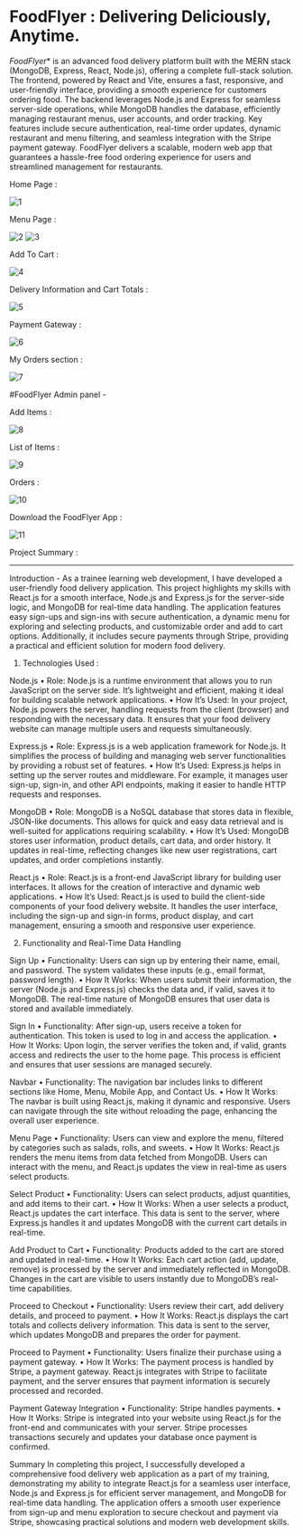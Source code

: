 # FoodFlyer : Delivering Deliciously, Anytime.


*FoodFlyer**  is an advanced food delivery platform built with the MERN stack (MongoDB, Express, React, Node.js), offering a complete full-stack solution. The frontend, powered by React and Vite, ensures a fast, responsive, and user-friendly interface, providing a smooth experience for customers ordering food. The backend leverages Node.js and Express for seamless server-side operations, while MongoDB handles the database, efficiently managing restaurant menus, user accounts, and order tracking. Key features include secure authentication, real-time order updates, dynamic restaurant and menu filtering, and seamless integration with the Stripe payment gateway. FoodFlyer delivers a scalable, modern web app that guarantees a hassle-free food ordering experience for users and streamlined management for restaurants.

Home Page :

![1](https://github.com/user-attachments/assets/d1ca4e39-349a-4996-aea4-9b24d6b47311)

Menu Page :

![2](https://github.com/user-attachments/assets/52267352-3129-4941-a38f-1d418fee952a)
![3](https://github.com/user-attachments/assets/218fd983-1e12-42c7-9450-66b0b5c35e11)

Add To Cart :

![4](https://github.com/user-attachments/assets/f81ab11c-787b-4425-9ac7-876389184247)

Delivery Information and Cart Totals :

![5](https://github.com/user-attachments/assets/f751933b-cf82-4836-8679-ae5f1d017dcb)

Payment Gateway :

![6](https://github.com/user-attachments/assets/a0d3e66a-76a3-4bca-9c9d-0cb6f7db6fd0)

My Orders section :

![7](https://github.com/user-attachments/assets/2caded1f-e1ad-4d7c-80a2-31113eca3e54)

#FoodFlyer Admin panel -

Add Items :

![8](https://github.com/user-attachments/assets/f03c7a54-161f-4757-b196-351c30981848)

List of Items :

![9](https://github.com/user-attachments/assets/67b0fe2e-0bef-487d-a3a7-964431e66f62)

Orders :

![10](https://github.com/user-attachments/assets/7ee0e50b-6164-456b-8f65-cf83b12a4542)

Download the FoodFlyer App :

![11](https://github.com/user-attachments/assets/21e06850-b8cf-42c8-8aa1-ba0b8113ac10)






Project Summary :

--------------------------------------------------------------------------------------------------------------------------------------------------------------------------------------------------------------------------

Introduction - As a trainee learning web development, I have developed a user-friendly food delivery application.
This project highlights my skills with React.js for a smooth interface, Node.js and Express.js for the server-side logic, and MongoDB for real-time data handling. The application features easy sign-ups and sign-ins with secure authentication, a dynamic menu for exploring and selecting products, and customizable order and add to cart options. Additionally, it includes secure payments through Stripe, providing a practical and efficient solution for modern food delivery.

1. Technologies Used :
   
Node.js
•	Role: Node.js is a runtime environment that allows you to run JavaScript on the server side. It’s lightweight and efficient, making it ideal for building scalable network applications.
•	How It’s Used: In your project, Node.js powers the server, handling requests from the client (browser) and responding with the necessary data. It ensures that your food delivery website can manage multiple users and requests simultaneously.


Express.js
•	Role: Express.js is a web application framework for Node.js. It simplifies the process of building and managing web server functionalities by providing a robust set of features.
•	How It’s Used: Express.js helps in setting up the server routes and middleware. For example, it manages user sign-up, sign-in, and other API endpoints, making it easier to handle HTTP requests and responses.


MongoDB
•	Role: MongoDB is a NoSQL database that stores data in flexible, JSON-like documents. This allows for quick and easy data retrieval and is well-suited for applications requiring scalability.
•	How It’s Used: MongoDB stores user information, product details, cart data, and order history. It updates in real-time, reflecting changes like new user registrations, cart updates, and order completions instantly.


React.js
•	Role: React.js is a front-end JavaScript library for building user interfaces. It allows for the creation of interactive and dynamic web applications.
•	How It’s Used: React.js is used to build the client-side components of your food delivery website. It handles the user interface, including the sign-up and sign-in forms, product display, and cart management, ensuring a smooth and responsive user experience.


2. Functionality and Real-Time Data Handling

Sign Up
•	Functionality: Users can sign up by entering their name, email, and password. The system validates these inputs (e.g., email format, password length).
•	How It Works: When users submit their information, the server (Node.js and Express.js) checks the data and, if valid, saves it to MongoDB. The real-time nature of MongoDB ensures that user data is stored and available immediately.


Sign In
•	Functionality: After sign-up, users receive a token for authentication. This token is used to log in and access the application.
•	How It Works: Upon login, the server verifies the token and, if valid, grants access and redirects the user to the home page. This process is efficient and ensures that user sessions are managed securely.


Navbar
•	Functionality: The navigation bar includes links to different sections like Home, Menu, Mobile App, and Contact Us.
•	How It Works: The navbar is built using React.js, making it dynamic and responsive. Users can navigate through the site without reloading the page, enhancing the overall user experience.


Menu Page
•	Functionality: Users can view and explore the menu, filtered by categories such as salads, rolls, and sweets.
•	How It Works: React.js renders the menu items from data fetched from MongoDB. Users can interact with the menu, and React.js updates the view in real-time as users select products.


Select Product
•	Functionality: Users can select products, adjust quantities, and add items to their cart.
•	How It Works: When a user selects a product, React.js updates the cart interface. This data is sent to the server, where Express.js handles it and updates MongoDB with the current cart details in real-time.


Add Product to Cart
•	Functionality: Products added to the cart are stored and updated in real-time.
•	How It Works: Each cart action (add, update, remove) is processed by the server and immediately reflected in MongoDB. Changes in the cart are visible to users instantly due to MongoDB’s real-time capabilities.


Proceed to Checkout
•	Functionality: Users review their cart, add delivery details, and proceed to payment.
•	How It Works: React.js displays the cart totals and collects delivery information. This data is sent to the server, which updates MongoDB and prepares the order for payment.


Proceed to Payment
•	Functionality: Users finalize their purchase using a payment gateway.
•	How It Works: The payment process is handled by Stripe, a payment gateway. React.js integrates with Stripe to facilitate payment, and the server ensures that payment information is securely processed and recorded.


Payment Gateway Integration
•	Functionality: Stripe handles payments.
•	How It Works: Stripe is integrated into your website using React.js for the front-end and communicates with your server. Stripe processes transactions securely and updates your database once payment is confirmed.



Summary
In completing this project, I successfully developed a comprehensive food delivery web application as a part of my training, demonstrating my ability to integrate React.js for a seamless user interface, Node.js and Express.js for efficient server management, and MongoDB for real-time data handling. The application offers a smooth user experience from sign-up and menu exploration to secure checkout and payment via Stripe, showcasing practical solutions and modern web development skills.

